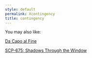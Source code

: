 ```yaml
---
style: default
permalink: Xcontingency
title: contingency
---
```

You may also like:

[Da Capo al Fine](http://scp-wiki.net/da-capo-al-fine)

[SCP-675: Shadows Through the Window](http://scp-wiki.net/scp-675)

